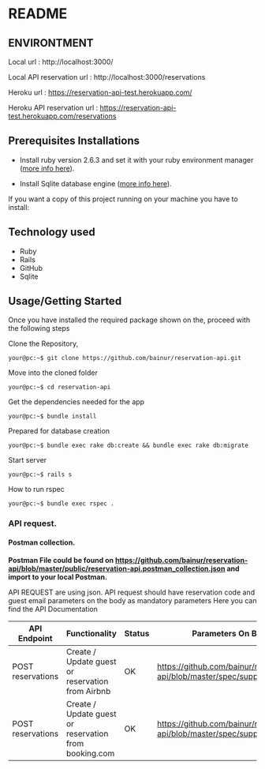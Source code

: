 # README
## ENVIRONTMENT
Local url :
http://localhost:3000/

Local API reservation url :
http://localhost:3000/reservations

Heroku url :
https://reservation-api-test.herokuapp.com/

Heroku API reservation url :
https://reservation-api-test.herokuapp.com/reservations


## Prerequisites Installations

- Install ruby version 2.6.3 and set it with your ruby environment manager
  ([more info here](https://www.ruby-lang.org/en/documentation/installation/)).

- Install Sqlite database engine
  ([more info here](https://sqlite.org/index.html)).

<p>If you want a copy of this project running on your machine you have to install:</p>

## Technology used

- Ruby
- Rails
- GitHub
- Sqlite

## Usage/Getting Started

Once you have installed the required package shown on the, proceed with the following steps

Clone the Repository,

```Shell
your@pc:~$ git clone https://github.com/bainur/reservation-api.git
```

Move into the cloned folder

```Shell
your@pc:~$ cd reservation-api
```

Get the dependencies needed for the app

```Shell
your@pc:~$ bundle install
```

Prepared for database creation

```Shell
your@pc:~$ bundle exec rake db:create && bundle exec rake db:migrate
```

Start server

```Shell
your@pc:~$ rails s
```

How to run rspec

```Shell
your@pc:~$ bundle exec rspec .
```

### API request.
#### Postman collection.

**Postman File could be found on https://github.com/bainur/reservation-api/blob/master/public/reservation-api.postman_collection.json and import to your local Postman.**

API REQUEST are using json. 
API request should have reservation code and guest email parameters on the body as mandatory parameters
Here you can find the API Documentation

| API Endpoint                           | Functionality                                          | Status | Parameters On Body , JSON FORMAT|
| -------------------------------------- | ------------------------------------------------------ | ------ | -----------
| POST reservations                      | Create / Update guest or reservation from Airbnb       | OK     | https://github.com/bainur/reservation-api/blob/master/spec/support/params_airbnb.json      |
| POST reservations                      | Create / Update guest or reservation from booking.com  | OK     | https://github.com/bainur/reservation-api/blob/master/spec/support/params_booking_com.json |
